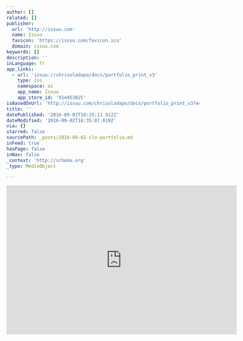 ```yaml
---
author: []
related: []
publisher:
  url: 'http://issuu.com'
  name: Issuu
  favicon: 'https://issuu.com/favicon.ico'
  domain: issuu.com
keywords: []
description: ''
inLanguage: fr
app_links:
  - url: 'issuu://chrisoladapo/docs/portfolio_print_v3'
    type: ios
    namespace: ai
    app_name: Issuu
    app_store_id: '914453825'
isBasedOnUrl: 'http://issuu.com/chrisoladapo/docs/portfolio_print_v3?e=7854116/7950728'
title: ''
datePublished: '2016-09-02T18:35:11.912Z'
dateModified: '2016-09-02T18:35:07.019Z'
via: {}
starred: false
sourcePath: _posts/2016-09-02-clo-portfolio.md
inFeed: true
hasPage: false
inNav: false
_context: 'http://schema.org'
_type: MediaObject

---
```

<iframe src="http://cdn.embedly.com/widgets/media.html?src=https%3A%2F%2Fstatic.issuu.com%2Fwebembed%2Fviewers%2Fstyle1%2Fv2%2FIssuuReader.swf&amp;fv=mode%3Dmini%26documentId%3D140516223013-b6dc27e1c37a0549f7de0855bbcb63e9&amp;url=https%3A%2F%2Fissuu.com%2Fchrisoladapo%2Fdocs%2Fportfolio_print_v3&amp;image=https%3A%2F%2Fimage.issuu.com%2F140516223013-b6dc27e1c37a0549f7de0855bbcb63e9%2Fjpg%2Fpage_1.jpg&amp;key=b7d04c9b404c499eba89ee7072e1c4f7&amp;type=application%2Fx-shockwave-flash&amp;schema=issuu" width="600" height="389" scrolling="no" frameborder="0" allowfullscreen="" style=""></iframe>